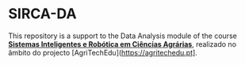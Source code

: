 # SIRCA-DA

This repository is a support to the Data Analysis module of the course 
[**Sistemas Inteligentes e Robótica em Ciências Agrárias**](https://agritechedu.pt/formacao-sistemas-inteligentes-e-robotica-em-ciencias-agrarias/), realizado no
âmbito do projecto [AgriTechEdu](https://agritechedu.pt].